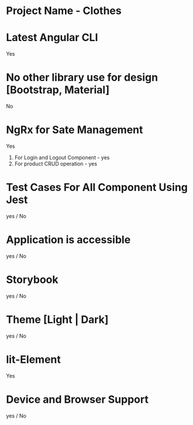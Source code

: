 # Project Name - Clothes
# Latest Angular CLI
  Yes
# No other library use for design [Bootstrap, Material]
   No
# NgRx for Sate Management
 Yes
1) For Login and Logout Component - yes
2) For product CRUD operation - yes
# Test Cases For All Component Using Jest
 yes / No
# Application is accessible
  yes / No
# Storybook
  yes / No
# Theme [Light | Dark]
  yes / No
# lit-Element
 Yes
# Device and Browser Support
 yes / No